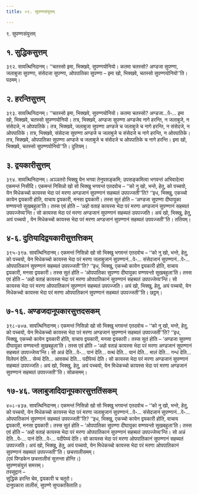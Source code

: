 ```yaml
---
title: ०९. सुपण्णसंयुत्तम्

---
```

९. सुपण्णसंयुत्तम्  


## १. सुद्धिकसुत्तम्

३९२. सावत्थिनिदानम्। ‘‘चतस्सो इमा, भिक्खवे, सुपण्णयोनियो। कतमा चतस्सो? अण्डजा सुपण्णा, जलाबुजा सुपण्णा, संसेदजा सुपण्णा, ओपपातिका सुपण्णा – इमा खो, भिक्खवे, चतस्सो सुपण्णयोनियो’’ति। पठमम्।  


## २. हरन्तिसुत्तम्

३९३. सावत्थिनिदानम्। ‘‘चतस्सो इमा, भिक्खवे, सुपण्णयोनियो। कतमा चतस्सो? अण्डजा…पे॰… इमा खो, भिक्खवे, चतस्सो सुपण्णयोनियो। तत्र, भिक्खवे, अण्डजा सुपण्णा अण्डजेव नागे हरन्ति, न जलाबुजे, न संसेदजे, न ओपपातिके। तत्र, भिक्खवे, जलाबुजा सुपण्णा अण्डजे च जलाबुजे च नागे हरन्ति, न संसेदजे, न ओपपातिके। तत्र, भिक्खवे, संसेदजा सुपण्णा अण्डजे च जलाबुजे च संसेदजे च नागे हरन्ति, न ओपपातिके। तत्र, भिक्खवे, ओपपातिका सुपण्णा अण्डजे च जलाबुजे च संसेदजे च ओपपातिके च नागे हरन्ति। इमा खो, भिक्खवे, चतस्सो सुपण्णयोनियो’’ति। दुतियम्।  


## ३. द्वयकारीसुत्तम्

३९४. सावत्थिनिदानम्। अञ्ञतरो भिक्खु येन भगवा तेनुपसङ्कमि; उपसङ्कमित्वा भगवन्तं अभिवादेत्वा एकमन्तं निसीदि। एकमन्तं निसिन्नो खो सो भिक्खु भगवन्तं एतदवोच – ‘‘को नु खो, भन्ते, हेतु, को पच्चयो, येन मिधेकच्चो कायस्स भेदा परं मरणा अण्डजानं सुपण्णानं सहब्यतं उपपज्जती’’ति? ‘‘इध, भिक्खु, एकच्चो कायेन द्वयकारी होति, वाचाय द्वयकारी, मनसा द्वयकारी। तस्स सुतं होति – ‘अण्डजा सुपण्णा दीघायुका वण्णवन्तो सुखबहुला’ति। तस्स एवं होति – ‘अहो वताहं कायस्स भेदा परं मरणा अण्डजानं सुपण्णानं सहब्यतं उपपज्जेय्य’न्ति। सो कायस्स भेदा परं मरणा अण्डजानं सुपण्णानं सहब्यतं उपपज्जति। अयं खो, भिक्खु, हेतु, अयं पच्चयो , येन मिधेकच्चो कायस्स भेदा परं मरणा अण्डजानं सुपण्णानं सहब्यतं उपपज्जती’’ति। ततियम्।  


## ४-६. दुतियादिद्वयकारीसुत्तत्तिकम्

३९५-३९७. सावत्थिनिदानम्। एकमन्तं निसिन्नो खो सो भिक्खु भगवन्तं एतदवोच – ‘‘को नु खो, भन्ते, हेतु, को पच्चयो, येन मिधेकच्चो कायस्स भेदा परं मरणा जलाबुजानं सुपण्णानं…पे॰… संसेदजानं सुपण्णानं…पे॰… ओपपातिकानं सुपण्णानं सहब्यतं उपपज्जती’’ति? ‘‘इध, भिक्खु, एकच्चो कायेन द्वयकारी होति, वाचाय द्वयकारी, मनसा द्वयकारी। तस्स सुतं होति – ‘ओपपातिका सुपण्णा दीघायुका वण्णवन्तो सुखबहुला’ति। तस्स एवं होति – ‘अहो वताहं कायस्स भेदा परं मरणा ओपपातिकानं सुपण्णानं सहब्यतं उपपज्जेय्य’न्ति। सो कायस्स भेदा परं मरणा ओपपातिकानं सुपण्णानं सहब्यतं उपपज्जति। अयं खो, भिक्खु, हेतु, अयं पच्चयो, येन मिधेकच्चो कायस्स भेदा परं मरणा ओपपातिकानं सुपण्णानं सहब्यतं उपपज्जती’’ति। छट्ठम्।  


## ७-१६. अण्डजदानूपकारसुत्तदसकम्

३९८-४०७. सावत्थिनिदानम्। एकमन्तं निसिन्नो खो सो भिक्खु भगवन्तं एतदवोच – ‘‘को नु खो, भन्ते, हेतु, को पच्चयो, येन मिधेकच्चो कायस्स भेदा परं मरणा अण्डजानं सुपण्णानं सहब्यतं उपपज्जती’’ति? ‘‘इध, भिक्खु, एकच्चो कायेन द्वयकारी होति, वाचाय द्वयकारी, मनसा द्वयकारी। तस्स सुतं होति – ‘अण्डजा सुपण्णा दीघायुका वण्णवन्तो सुखबहुला’ति। तस्स एवं होति – ‘अहो वताहं कायस्स भेदा परं मरणा अण्डजानं सुपण्णानं सहब्यतं उपपज्जेय्य’न्ति। सो अन्नं देति…पे॰… पानं देति… वत्थं देति… यानं देति… मालं देति… गन्धं देति… विलेपनं देति… सेय्यं देति… आवसथं देति… पदीपेय्यं देति। सो कायस्स भेदा परं मरणा अण्डजानं सुपण्णानं सहब्यतं उपपज्जति। अयं खो, भिक्खु, हेतु, अयं पच्चयो, येन मिधेकच्चो कायस्स भेदा परं मरणा अण्डजानं सुपण्णानं सहब्यतं उपपज्जती’’ति। सोळसमम्।  


## १७-४६. जलाबुजादिदानूपकारसुत्ततिंसकम्

४०८-४३७. सावत्थिनिदानम्। एकमन्तं निसिन्नो खो सो भिक्खु भगवन्तं एतदवोच – ‘‘को नु खो, भन्ते, हेतु, को पच्चयो, येन मिधेकच्चो कायस्स भेदा परं मरणा जलाबुजानं सुपण्णानं…पे॰… संसेदजानं सुपण्णानं…पे॰… ओपपातिकानं सुपण्णानं सहब्यतं उपपज्जती’’ति? ‘‘इध, भिक्खु, एकच्चो कायेन द्वयकारी होति, वाचाय द्वयकारी, मनसा द्वयकारी। तस्स सुतं होति – ‘ओपपातिका सुपण्णा दीघायुका वण्णवन्तो सुखबहुला’ति। तस्स एवं होति – ‘अहो वताहं कायस्स भेदा परं मरणा ओपपातिकानं सुपण्णानं सहब्यतं उपपज्जेय्य’न्ति। सो अन्नं देति…पे॰… पानं देति…पे॰… पदीपेय्यं देति। सो कायस्स भेदा परं मरणा ओपपातिकानं सुपण्णानं सहब्यतं उपपज्जति। अयं खो, भिक्खु, हेतु, अयं पच्चयो, येन मिधेकच्चो कायस्स भेदा परं मरणा ओपपातिकानं सुपण्णानं सहब्यतं उपपज्जती’’ति। छचत्तालीसमम्।  
(एवं पिण्डकेन छचत्तालीसं सुत्तन्ता होन्ति।)  
सुपण्णसंयुत्तं समत्तम्।  
तस्सुद्दानं –  
सुद्धिकं हरन्ति चेव, द्वयकारी च चतुरो।  
दानूपकारा तालीसं, सुपण्णे सुप्पकासिताति॥  